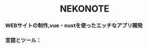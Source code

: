 <h1 align="center">NEKONOTE</h1>
<h3 align="left">WEBサイトの制作,vue・nuxtを使ったエッチなアプリ開発</h3>
<h3 align="left">言語とツール：</h3>


